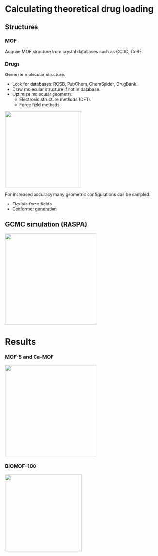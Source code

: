 # Calculating theoretical drug loading

## Structures

### MOF
Acquire MOF structure from crystal databases such as CCDC, CoRE.

### Drugs
Generate molecular structure.
- Look for databases: RCSB, PubChem, ChemSpider, DrugBank.
- Draw molecular structure if not in database.
- Optimize molecular geometry.
  - Electronic structure methods (DFT).
  - Force field methods.

<img src="/assets/img/DrugUptakeHist-screening1.PNG" height="250">

For increased accuracy many geometric configurations can be sampled:
- Flexible force fields
- Conformer generation

## GCMC simulation (RASPA)

<img src="/assets/img/gcmc-adsorption.gif" height="300">

# Results

### MOF-5 and Ca-MOF
<img src="/assets/img/DrugUptakes.PNG" height="300">

### BIOMOF-100

<img src="/assets/img/BMOF_FIG3.png" height="252">
